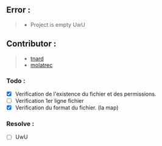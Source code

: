 ## Error :
 > - Project is empty UwU

## Contributor :
 > - [tnard](https://profile.intra.42.fr/users/tnard)
 > - [molatrec](https://profile.intra.42.fr/users/molatrec)

### Todo :
- [x] Verification de l'existence du fichier et des permissions.
- [ ] Verification 1er ligne fichier
- [x] Verification du format du fichier. (la map)

### Resolve :
- [ ] UwU